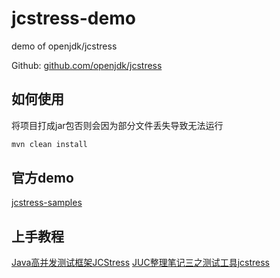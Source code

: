 # jcstress-demo

demo of openjdk/jcstress 

Github: [github.com/openjdk/jcstress](https://github.com/openjdk/jcstress)

## 如何使用
将项目打成jar包否则会因为部分文件丢失导致无法运行
```bash
mvn clean install
```

## 官方demo
[jcstress-samples](http://hg.openjdk.java.net/code-tools/jcstress/file/tip/jcstress-samples/src/main/java/org/openjdk/jcstress/samples)

## 上手教程

[Java高并发测试框架JCStress](https://juejin.cn/post/6948434936189681700)
[JUC整理笔记三之测试工具jcstress](https://www.cnblogs.com/jfound/p/12975617.html)

